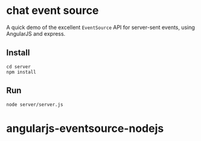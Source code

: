 # chat event source

A quick demo of the excellent `EventSource` API for server-sent events, using AngularJS and express.

## Install

```
cd server
npm install
```

## Run

```
node server/server.js
```
# angularjs-eventsource-nodejs 
